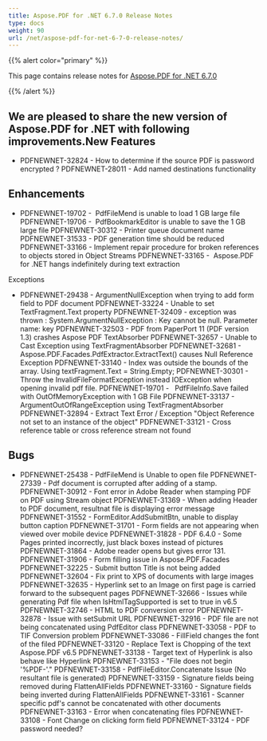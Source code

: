 ```yaml
---
title: Aspose.PDF for .NET 6.7.0 Release Notes
type: docs
weight: 90
url: /net/aspose-pdf-for-net-6-7-0-release-notes/
---
```


{{% alert color="primary" %}} 

This page contains release notes for [Aspose.PDF for .NET 6.7.0](http://www.aspose.com/downloads/pdf/net/new-releases/aspose.pdf-for-.net-6.7.0/)

{{% /alert %}} 
## **We are pleased to share the new version of Aspose.PDF for .NET with following improvements.New Features**
- PDFNEWNET-32824 - How to determine if the source PDF is password encrypted ?
  PDFNEWNET-28011 - Add named destinations functionality
## **Enhancements**
- PDFNEWNET-19702 -  PdfFileMend is unable to load 1 GB large file
  PDFNEWNET-19706 -  PdfBookmarkEditor is unable to save the 1 GB large file 
  PDFNEWNET-30312 - Printer queue document name 
  PDFNEWNET-31533 - PDF generation time should be reduced 
  PDFNEWNET-33166 - Implement repair procedure for broken references to objects stored in Object Streams 
  PDFNEWNET-33165 -  Aspose.PDF for .NET hangs indefinitely during text extraction

Exceptions

- PDFNEWNET-29438 - ArgumentNullException when trying to add form field to PDF document
  PDFNEWNET-33224 - Unable to set TextFragment.Text property
  PDFNEWNET-32409 - exception was thrown : System.ArgumentNullException : Key cannot be null. Parameter name: key
  PDFNEWNET-32503 - PDF from PaperPort 11 (PDF version 1.3) crashes Aspose PDF TextAbsorber 
  PDFNEWNET-32657 - Unable to Cast Exception using TextFragmentAbsorber 
  PDFNEWNET-32681 - Aspose.PDF.Facades.PdfExtractor.ExtractText() causes Null Reference Exception
  PDFNEWNET-33140 - Index was outside the bounds of the array. Using textFragment.Text = String.Empty; 
  PDFNEWNET-30301 - Throw the InvalidFileFormatException instead IOException when opening invalid pdf file.
  PDFNEWNET-19701 -   PdfFileInfo.Save failed with OutOfMemoryException with 1 GB File
  PDFNEWNET-33137 - ArgumentOutOfRangeException using TextFragmentAbsorber 
  PDFNEWNET-32894 - Extract Text Error / Exception "Object Reference not set to an instance of the object" 
  PDFNEWNET-33121 - Cross reference table or cross reference stream not found
## **Bugs**
- PDFNEWNET-25438 - PdfFileMend is Unable to open file
  PDFNEWNET-27339 - Pdf document is corrupted after adding of a stamp. 
  PDFNEWNET-30912 - Font error in Adobe Reader when stamping PDF on PDF using Stream object 
  PDFNEWNET-31369 - When adding Header to PDF document, resultnat file is displaying error message 
  PDFNEWNET-31552 - FormEditor.AddSubmitBtn, unable to display button caption 
  PDFNEWNET-31701 - Form fields are not appearing when viewed over mobile device 
  PDFNEWNET-31828 - PDF 6.4.0 - Some Pages printed incorrectly, just black boxes instead of pictures 
  PDFNEWNET-31864 - Adobe reader opens but gives error 131. 
  PDFNEWNET-31906 - Form filling issue in Aspose.PDF.Facades 
  PDFNEWNET-32225 - Submit button Title is not being added 
  PDFNEWNET-32604 - Fix print to XPS of documents with large images 
  PDFNEWNET-32635 - Hyperlink set to an Image on first page is carried forward to the subsequent pages 
  PDFNEWNET-32666 - Issues while generating Pdf file when IsHtmlTagSupported is set to true in v6.5 
  PDFNEWNET-32746 - HTML to PDF conversion error 
  PDFNEWNET-32878 - Issue with setSubmit URL 
  PDFNEWNET-32916 - PDF file are not being concatenated using PdfEditor class 
  PDFNEWNET-33058 - PDF to TIF Conversion problem 
  PDFNEWNET-33086 - FillField changes the font of the filed 
  PDFNEWNET-33120 - Replace Text is Chopping of the text Aspose.PDF v6.5 
  PDFNEWNET-33138 - Target text of Hyperlink is also behave like Hyperlink 
  PDFNEWNET-33153 - "File does not begin '%PDF-'." 
  PDFNEWNET-33158 - PdfFileEditor.Concatenate Issue (No resultant file is generated) 
  PDFNEWNET-33159 - Signature fields being removed during FlattenAllFields 
  PDFNEWNET-33160 - Signature fields being inverted during FlattenAllFields 
  PDFNEWNET-33161 - Scanner specific pdf's cannot be concatenated with other documents 
  PDFNEWNET-33163 - Error when concatenating files 
  PDFNEWNET-33108 - Font Change on clicking form field 
  PDFNEWNET-33124 - PDF password needed?
